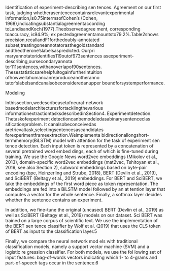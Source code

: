 Identification of experiment-describing sen
tences. Agreement on our first task, judging
 whetherasentencecontainsrelevantexperimental
 information,is0.75intermsofCohen’s (Cohen,
 1968),indicatingsubstantialagreementaccording
 toLandisandKoch(1977).Theobservedagree
ment, corresponding toaccuracy, is94.9%; ex
pectedagreementamountsto79.2%.Table2shows
 precision,recallandF1forthedoubly-annotated
 subset,treatingoneannotatorasthegoldstandard
 andtheotherone’slabelsaspredicted. Ourpri
maryannotatoridentifies119outof973sentences
 asexperiment-describing,oursecondaryannota
tor111sentences,withanoverlapof90sentences.
 Thesestatisticsarehelpfultogainfurtherintuition
 ofhowwellahumancanreproduceanotheranno
tator’slabelsandcanalsobeconsideredanupper
 boundforsystemperformance.

 Modeling
 
  Inthissection,wedescribeasetofneural-network
 basedmodelarchitecturesfortacklingthevarious
 informationextractiontasksdescribedinSection4.
 Experimentdetection. Thetaskofexperiment
 detectioncanbemodeledasabinarysentenceclas
sificationproblem. It canalsobeconceivedas
 aretrievaltask,selectingsentencesascandidates
 forexperimentframeextraction.Weimplementa
 bidirectionallongshort-termmemory(BiLSTM)
 model with attention for the task of experiment sen
tence detection. Each input token is represented by
 a concatenation of several pretrained word embed
dings, each of which is fine-tuned during training.
 We use the Google News word2vec embeddings
 (Mikolov et al., 2013), domain-specific word2vec
 embeddings (mat2vec, Tshitoyan et al., 2019, see
 also Section 2), subword embeddings based on
 byte-pair encoding (bpe, Heinzerling and Strube,
 2018), BERT (Devlin et al., 2019), and SciBERT
 (Beltagy et al., 2019) embeddings. For BERT and
 SciBERT, we take the embeddings of the first word
 piece as token representation. The embeddings
 are fed into a BiLSTM model followed by an at
tention layer that computes a vector for the whole
 sentence. Finally, a softmax layer decides whether
 the sentence contains an experiment.


 In addition, we fine-tune the original (uncased)
 BERT (Devlin et al., 2019) as well as SciBERT
 (Beltagy et al., 2019) models on our dataset. Sci
BERT was trained on a large corpus of scientific
 text. We use the implementation of the BERT sen
tence classifier by Wolf et al. (2019) that uses the
 CLS token of BERT as input to the classification
 layer.5

Finally, we compare the neural network mod
els with traditional classification models, namely
 a support vector machine (SVM) and a logistic re
gression classifier. For both models, we use the fol
lowing set of input features: bag-of-words vectors
 indicating which 1- to 4-grams and part-of-speech
 tags occur in the sentence.6
 


 
